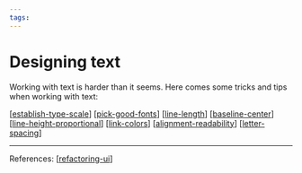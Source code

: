 ```yaml
--- 
tags:
---
```


# Designing text

Working with text is harder than it seems. Here comes some tricks and tips when working with text:

[[establish-type-scale]]
[[pick-good-fonts]]
[[line-length]]
[[baseline-center]]
[[line-height-proportional]]
[[link-colors]]
[[alignment-readability]]
[[letter-spacing]]

---
References:
[[refactoring-ui]]

[//begin]: # "Autogenerated link references for markdown compatibility"
[establish-type-scale]: ../establish-type-scale.md "Establish a type scale"
[pick-good-fonts]: ../pick-good-fonts.md "Use good fonts"
[line-length]: ../line-length.md "Keep your line length in check"
[baseline-center]: ../baseline-center.md "Baseline, not center"
[line-height-proportional]: ../line-height-proportional.md "Line-height is proportional"
[link-colors]: ../link-colors.md "Not every link needs a color"
[alignment-readability]: ../alignment-readability.md "Align with readability in mind."
[letter-spacing]: ../letter-spacing.md "Use letter-spacing effectively"
[refactoring-ui]: ../refactoring-ui.md "Refactoring UI"
[//end]: # "Autogenerated link references"